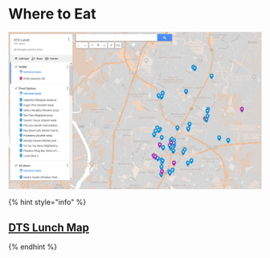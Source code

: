 # Where to Eat

![](<../.gitbook/assets/image (6).png>)

{% hint style="info" %}
## [DTS Lunch Map](https://www.google.com/maps/d/u/0/edit?mid=1OFKA1JVEpysc7Kh2lbPPx\_moMzEPGhBJ\&usp=sharing)
{% endhint %}

